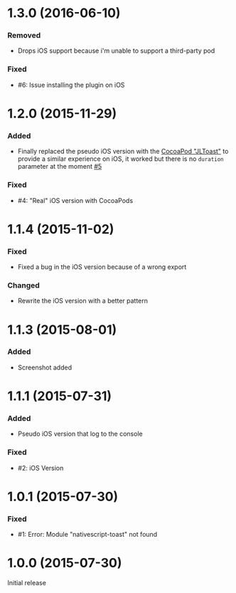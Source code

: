 <a name="1.3.0"></a>
# 1.3.0 (2016-06-10)

### Removed
- Drops iOS support because i'm unable to support a third-party pod

### Fixed
- #6: Issue installing the plugin on iOS

<a name="1.2.0"></a>
# 1.2.0 (2015-11-29)

### Added
- Finally replaced the pseudo iOS version with the [CocoaPod "JLToast"](https://github.com/devxoul/JLToast) to provide a similar experience on iOS, it worked but there is no `duration` parameter at the moment [#5](https://github.com/TobiasHennig/nativescript-toast/issues/4)

### Fixed
- #4: "Real" iOS version with CocoaPods

<a name="1.1.4"></a>
# 1.1.4 (2015-11-02)

### Fixed
- Fixed a bug in the iOS version because of a wrong export

### Changed
- Rewrite the iOS version with a better pattern

<a name="1.1.3"></a>
# 1.1.3 (2015-08-01)

### Added
- Screenshot added

<a name="1.1.1"></a>
# 1.1.1 (2015-07-31)

### Added
- Pseudo iOS version that log to the console

### Fixed
- #2: iOS Version

<a name="1.0.1"></a>
# 1.0.1 (2015-07-30)

### Fixed
- #1: Error: Module "nativescript-toast" not found

<a name="1.0.0"></a>
# 1.0.0 (2015-07-30)
Initial release

